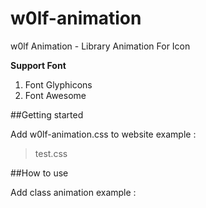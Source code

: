 # w0lf-animation
w0lf Animation - Library Animation For Icon

**Support Font**
1. Font Glyphicons
2. Font Awesome

##Getting started

Add w0lf-animation.css to website example :
> test.css

##How to use

Add class animation example :
> <i class="abc"></i>